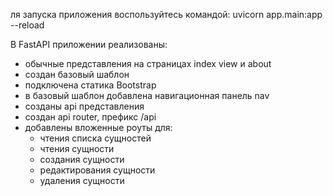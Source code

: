 ля запуска приложения воспользуйтесь командой: uvicorn app.main:app --reload

В FastAPI приложении реализованы:
 - обычные представления на страницах index view и about
 - создан базовый шаблон
 - подключена статика Bootstrap
 - в базовый шаблон добавлена навигационная панель nav 
 - созданы api представления
 - создан api router, префикс /api
 - добавлены вложенные роуты для:
   - чтения списка сущностей
   - чтения сущности
   - создания сущности
   - редактирования сущности
   - удаления сущности
 
